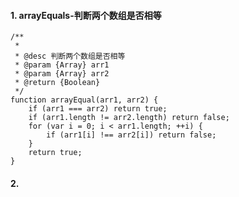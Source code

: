 #### 1. arrayEquals-判断两个数组是否相等

    /**
     * 
     * @desc 判断两个数组是否相等
     * @param {Array} arr1 
     * @param {Array} arr2 
     * @return {Boolean}
     */
    function arrayEqual(arr1, arr2) {
        if (arr1 === arr2) return true;
        if (arr1.length != arr2.length) return false;
        for (var i = 0; i < arr1.length; ++i) {
            if (arr1[i] !== arr2[i]) return false;
        }
        return true;
    }
    
#### 2. 
